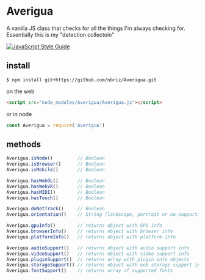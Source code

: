 # Averigua

A vanilla JS class that checks for all the things I'm always checking for. Essentially this is my "detection collectoin"

[![JavaScript Style Guide](https://cdn.rawgit.com/standard/standard/master/badge.svg)](https://github.com/standard/standard)

## install

```
$ npm install git+https://github.com/nbriz/Averigua.git
```

on the web
```HTML
<script src="node_modules/Averigua/Averigua.js"></script>
```

or in node
```js
const Averigua = require('Averigua')
```

## methods

```js
Averigua.isNode()         // Boolean
Averigua.isBrowser()      // Boolean
Averigua.isMobile()       // Boolean

Averigua.hasWebGL()       // Boolean
Averigua.hasWebVR()       // Boolean
Averigua.hasMIDI()        // Boolean
Averigua.hasTouch()       // Boolean

Averigua.doNotTrack()     // Boolean
Averigua.orientation()    // String (landscape, portrait or no-support)

Averigua.gpuInfo()        // returns object with GPU info
Averigua.browserInfo()    // returns object with browser info
Averigua.platformInfo()   // returns object with platform info

Averigua.audioSupport()   // returns object with audio support info
Averigua.videoSupport()   // returns object with video support info
Averigua.pluginSupport()  // returns array with plugin info objects
Averigua.storageSupport() // returns object with web storage support info
Averigua.fontSupport()    // returns array of supported fonts
```
